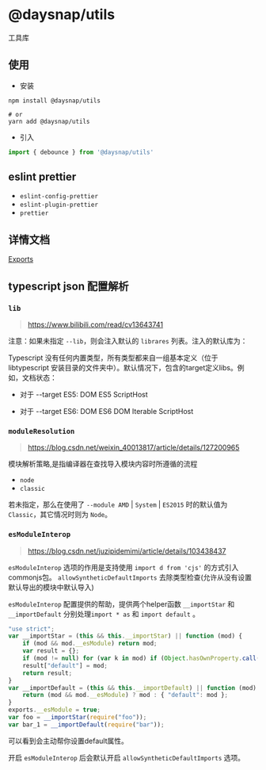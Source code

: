 # @daysnap/utils

工具库

## 使用

- 安装
```shell
npm install @daysnap/utils

# or
yarn add @daysnap/utils
```

- 引入
```js
import { debounce } from '@daysnap/utils'
```

## eslint prettier

- `eslint-config-prettier`
- `eslint-plugin-prettier`
- `prettier`

## 详情文档

[Exports](./docs/modules.md)


## typescript json 配置解析


### `lib`

> https://www.bilibili.com/read/cv13643741

注意：如果未指定 `--lib`，则会注入默认的 `librares` 列表。注入的默认库为：

Typescript 没有任何内置类型，所有类型都来自一组基本定义（位于 libtypescript 安装目录的文件夹中）。默认情况下，包含的target定义libs。例如，文档状态：

- 对于 --target ES5: DOM ES5 ScriptHost

- 对于 --target ES6: DOM ES6 DOM Iterable ScriptHost




### `moduleResolution`

> https://blog.csdn.net/weixin_40013817/article/details/127200965

模块解析策略,是指编译器在查找导入模块内容时所遵循的流程

- `node`
- `classic`

若未指定，那么在使用了 `--module AMD` | `System` | `ES2015` 时的默认值为 `Classic`，其它情况时则为 `Node`。


### `esModuleInterop`

> https://blog.csdn.net/juzipidemimi/article/details/103438437

`esModuleInterop` 选项的作用是支持使用 `import d from 'cjs'` 的方式引入commonjs包。
`allowSyntheticDefaultImports` 去除类型检查(允许从没有设置默认导出的模块中默认导入)

`esModuleInterop` 配置提供的帮助，提供两个helper函数 `__importStar` 和 `__importDefault` 分别处理`import * as` 和 `import default` 。


```js
"use strict";
var __importStar = (this && this.__importStar) || function (mod) {
    if (mod && mod.__esModule) return mod;
    var result = {};
    if (mod != null) for (var k in mod) if (Object.hasOwnProperty.call(mod, k)) result[k] = mod[k];
    result["default"] = mod;
    return result;
}
var __importDefault = (this && this.__importDefault) || function (mod) {
    return (mod && mod.__esModule) ? mod : { "default": mod };
}
exports.__esModule = true;
var foo = __importStar(require("foo"));
var bar_1 = __importDefault(require("bar"));
```

可以看到会主动帮你设置default属性。

开启 `esModuleInterop` 后会默认开启 `allowSyntheticDefaultImports` 选项。

